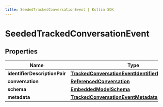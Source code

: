 ```yaml
---
title: SeededTrackedConversationEvent | Kotlin SDK
---
```




# SeededTrackedConversationEvent

## Properties
Name | Type | Description | Notes
------------ | ------------- | ------------- | -------------
**identifierDescriptionPair** | [**TrackedConversationEventIdentifierDescriptionPairs**](TrackedConversationEventIdentifierDescriptionPairs) |  | 
**conversation** | [**ReferencedConversation**](ReferencedConversation) |  | 
**schema** | [**EmbeddedModelSchema**](EmbeddedModelSchema) |  |  [optional]
**metadata** | [**TrackedConversationEventMetadata**](TrackedConversationEventMetadata) |  |  [optional]




